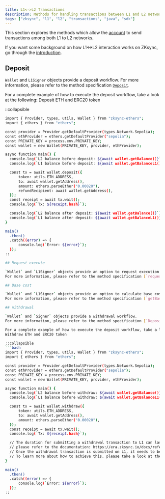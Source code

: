 ```yaml
---
title: L1<->L2 Transactions
description: Methods for handling transactions between L1 and L2 networks on ZKsync
tags: ["zksync", "l1", "l2", "transactions", "java", "sdk"]
---
```


This section explores the methods which allow the [account](/zksync-network/sdk/java/api/accounts/wallet) to send transactions
among both L1 to L2 networks.

If you want some background on how L1<->L2 interaction works on ZKsync, go through the
[introduction](/zksync-protocol/era-vm/transactions/l1_l2_communication).

## Deposit

`Wallet` and `L1Signer` objects provide a deposit workflow.
For more information, please refer to the method specification [`Deposit`](/zksync-network/sdk/java/api/accounts/wallet#deposit).

For a complete example of how to execute the deposit workflow, take a look at the following:
Deposit ETH and ERC20 token

::collapsible

  ```bash
import { Provider, types, utils, Wallet } from "zksync-ethers";
import { ethers } from "ethers";

const provider = Provider.getDefaultProvider(types.Network.Sepolia);
const ethProvider = ethers.getDefaultProvider("sepolia");
const PRIVATE_KEY = process.env.PRIVATE_KEY;
const wallet = new Wallet(PRIVATE_KEY, provider, ethProvider);

async function main() {
    console.log(`L2 balance before deposit: ${await wallet.getBalance()}`);
    console.log(`L1 balance before deposit: ${await wallet.getBalanceL1()}`);

    const tx = await wallet.deposit({
        token: utils.ETH_ADDRESS,
        to: await wallet.getAddress(),
        amount: ethers.parseEther("0.00020"),
        refundRecipient: await wallet.getAddress(),
    });
    const receipt = await tx.wait();
    console.log(`Tx: ${receipt.hash}`);

    console.log(`L2 balance after deposit: ${await wallet.getBalance()}`);
    console.log(`L1 balance after deposit: ${await wallet.getBalanceL1()}`);
}

main()
    .then()
    .catch((error) => {
        console.log(`Error: ${error}`);
    });
::

## Request execute

`Wallet` and `L1Signer` objects provide an option to request execution of L2 transaction from L1.
For more information, please refer to the method specification [`requestExecute`](/zksync-network/sdk/java/api/accounts/wallet#requestexecute).

## Base cost

`Wallet` and `L1Signer` objects provide an option to calculate base cost for L2 transaction.
For more information, please refer to the method specification [`getBaseCost`](/zksync-network/sdk/java/api/accounts/wallet#getbasecost).

## Withdrawal

`Wallet` and `Signer` objects provide a withdrawal workflow.
For more information, please refer to the method specification [`Deposit`](/zksync-network/sdk/java/api/accounts/wallet#deposit).

For a complete example of how to execute the deposit workflow, take a look at the following:
Withdraw ETH and ERC20 token

::collapsible
  ```bash
import { Provider, types, utils, Wallet } from "zksync-ethers";
import { ethers } from "ethers";

const provider = Provider.getDefaultProvider(types.Network.Sepolia);
const ethProvider = ethers.getDefaultProvider("sepolia");
const PRIVATE_KEY = process.env.PRIVATE_KEY;
const wallet = new Wallet(PRIVATE_KEY, provider, ethProvider);

async function main() {
    console.log(`L2 balance before withdraw: ${await wallet.getBalance()}`);
    console.log(`L1 balance before withdraw: ${await wallet.getBalanceL1()}`);

    const tx = await wallet.withdraw({
        token: utils.ETH_ADDRESS,
        to: await wallet.getAddress(),
        amount: ethers.parseEther("0.00020"),
    });
    const receipt = await tx.wait();
    console.log(`Tx: ${receipt.hash}`);

    // The duration for submitting a withdrawal transaction to L1 can last up to 24 hours. For additional information,
    // please refer to the documentation: https://era.zksync.io/docs/reference/troubleshooting/withdrawal-delay.html.
    // Once the withdrawal transaction is submitted on L1, it needs to be finalized.
    // To learn more about how to achieve this, please take a look at the 04_finalize_withdraw.ts script.
}

main()
    .then()
    .catch((error) => {
        console.log(`Error: ${error}`);
    });
::
